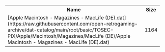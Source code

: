 <table>
<tr><th>Name</th><th>Size</th></tr>
<tr><td>
[Apple Macintosh - Magazines - MacLife (DE).dat](https://raw.githubusercontent.com/open-retrogaming-archive/dat-catalog/main/root/basic/TOSEC-PIX/Apple/Macintosh/Magazines/MacLife (DE)/Apple Macintosh - Magazines - MacLife (DE).dat)
</td><td>1164</td></tr>
</table>
